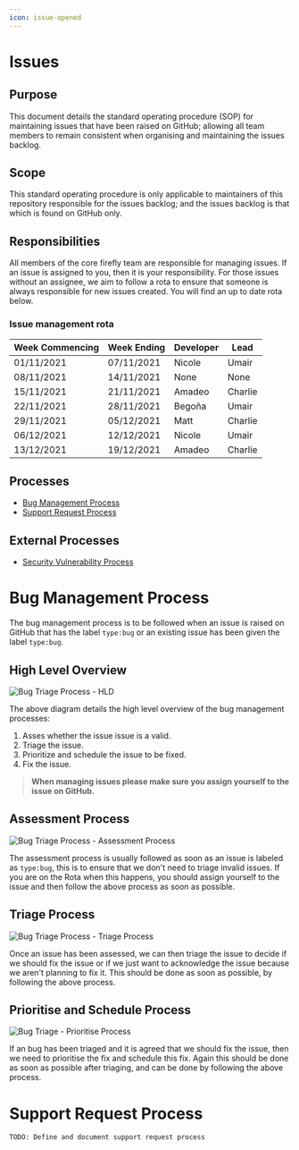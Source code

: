 ```yaml
---
icon: issue-opened
---
```


# Issues

## Purpose

This document details the standard operating procedure (SOP) for maintaining issues that have been raised on GitHub; allowing all team members to remain consistent when organising and maintaining the issues backlog.

## Scope

This standard operating procedure is only applicable to maintainers of this repository responsible for the issues backlog; and the issues backlog is that which is found on GitHub only.

## Responsibilities

All members of the core firefly team are responsible for managing issues. If an issue is assigned to you, then it is your responsibility. For those issues without an assignee, we aim to follow a rota to ensure that someone is always responsible for new issues created. You will find an up to date rota below.

### Issue management rota

|Week Commencing|Week Ending|Developer|Lead|
|---|---|---|---|
|01/11/2021|07/11/2021|Nicole|Umair|
|08/11/2021|14/11/2021|None|None|
|15/11/2021|21/11/2021|Amadeo|Charlie|
|22/11/2021|28/11/2021|Begoña|Umair|
|29/11/2021|05/12/2021|Matt|Charlie|
|06/12/2021|12/12/2021|Nicole|Umair|
|13/12/2021|19/12/2021|Amadeo|Charlie|

## Processes

* [Bug Management Process](#bug-management-process)
* [Support Request Process](#support-request-process)

## External Processes

* [Security Vulnerability Process](https://github.com/iotaledger/firefly/wiki/SOP:-Security-Vulnerability)

# Bug Management Process

The bug management process is to be followed when an issue is raised on GitHub that has the label `type:bug` or an existing issue has been given the label `type:bug`.

## High Level Overview

![Bug Triage Process - HLD](https://user-images.githubusercontent.com/89913787/137463340-8bd8b95c-7dd6-4d36-96f1-8fd4af17643b.png)

The above diagram details the high level overview of the bug management processes:

1. Asses whether the issue issue is a valid.
2. Triage the issue.
3. Prioritize and schedule the issue to be fixed.
4. Fix the issue.

> **When managing issues please make sure you assign yourself to the issue on GitHub.**

## Assessment Process

![Bug Triage Process - Assessment Process](https://user-images.githubusercontent.com/89913787/137463590-3c8d2bcd-3426-4263-909d-ab64efee864a.png)

The assessment process is usually followed as soon as an issue is labeled as `type:bug`, this is to ensure that we don't need to triage invalid issues. If you are on the Rota when this happens, you should assign yourself to the issue and then follow the above process as soon as possible.

## Triage Process

![Bug Triage Process - Triage Process](https://user-images.githubusercontent.com/89913787/137463787-edf42814-f606-4713-809e-030e941782c1.png)

Once an issue has been assessed, we can then triage the issue to decide if we should fix the issue or if we just want to acknowledge the issue because we aren't planning to fix it. This should be done as soon as possible, by following the above process.

## Prioritise and Schedule Process

![Bug Triage - Prioritise Process](https://user-images.githubusercontent.com/89913787/137464287-5a090de1-6aab-4144-b74d-62f11992b44b.png)

If an bug has been triaged and it is agreed that we should fix the issue, then we need to prioritise the fix and schedule this fix. Again this should be done as soon as possible after triaging, and can be done by following the above process.

# Support Request Process

`TODO: Define and document support request process`
